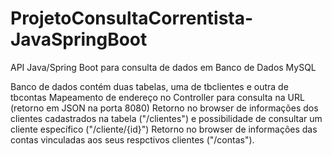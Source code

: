 # ProjetoConsultaCorrentista-JavaSpringBoot
API Java/Spring Boot para consulta de dados em Banco de Dados MySQL

Banco de dados contém duas tabelas, uma de tbclientes e outra de tbcontas
Mapeamento de endereço no Controller para consulta na URL (retorno em JSON na porta 8080)
Retorno no browser de informações dos clientes cadastrados na tabela ("/clientes") e possibilidade de consultar um cliente específico ("/cliente/{id}")
Retorno no browser de informações das contas vinculadas aos seus respctivos clientes ("/contas").
